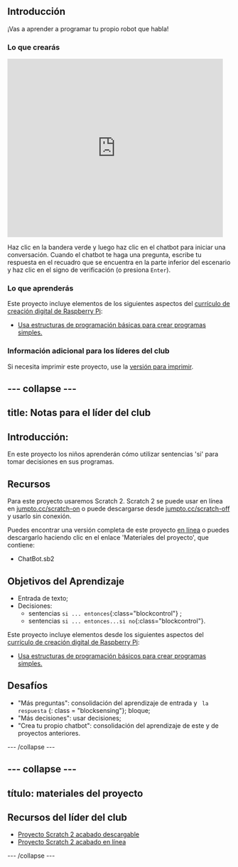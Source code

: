 ## Introducción

¡Vas a aprender a programar tu propio robot que habla!

### Lo que crearás

<div class="scratch-preview">
  <iframe allowtransparency="true" width="485" height="402" src="https://scratch.mit.edu/projects/embed/26762091/?autostart=false" frameborder="0"></iframe>
</div>

Haz clic en la bandera verde y luego haz clic en el chatbot para iniciar una conversación. Cuando el chatbot te haga una pregunta, escribe tu respuesta en el recuadro que se encuentra en la parte inferior del escenario y haz clic en el signo de verificación (o presiona `Enter`).

### Lo que aprenderás

Este proyecto incluye elementos de los siguientes aspectos del [currículo de creación digital de Raspberry Pi](http://rpf.io/curriculum):

+ [Usa estructuras de programación básicas para crear programas simples.](https://www.raspberrypi.org/curriculum/programming/creator)

### Información adicional para los líderes del club

Si necesita imprimir este proyecto, use la [versión para imprimir](https://projects.raspberrypi.org/en/projects/chatbot/print).

## \--- collapse \---

## title: Notas para el líder del club

## Introducción:

En este proyecto los niños aprenderán cómo utilizar sentencias 'si' para tomar decisiones en sus programas.

## Recursos

Para este proyecto usaremos Scratch 2. Scratch 2 se puede usar en línea en [jumpto.cc/scratch-on](http://jumpto.cc/scratch-on) o puede descargarse desde [jumpto.cc/scratch-off](http://jumpto.cc/scratch-off) y usarlo sin conexión.

Puedes encontrar una versión completa de este proyecto [en línea](http://scratch.mit.edu/projects/26762091/#editor) o puedes descargarlo haciendo clic en el enlace 'Materiales del proyecto', que contiene:

+ ChatBot.sb2

## Objetivos del Aprendizaje

+ Entrada de texto;
+ Decisiones: 
    + sentencias `si ... entonces`{:class="blockcontrol"} ;
    + sentencias `si ... entonces...si no`{:class="blockcontrol"}.

Este proyecto incluye elementos desde los siguientes aspectos del [currículo de creación digital de Raspberry Pi](http://rpf.io/curriculum):

+ [Usa estructuras de programación básicos para crear programas simples.](https://www.raspberrypi.org/curriculum/programming/creator)

## Desafíos

+ "Más preguntas": consolidación del aprendizaje de entrada y ` la respuesta` {: class = "blocksensing"}; bloque;
+ "Más decisiones": usar decisiones;
+ "Crea tu propio chatbot": consolidación del aprendizaje de este y de proyectos anteriores.

\--- /collapse \---

## \--- collapse \---

## título: materiales del proyecto

## Recursos del líder del club

+ [Proyecto Scratch 2 acabado descargable](resources/ChatBot.sb2)
+ [Proyecto Scratch 2 acabado en línea](http://scratch.mit.edu/projects/26762091/#editor)

\--- /collapse \---